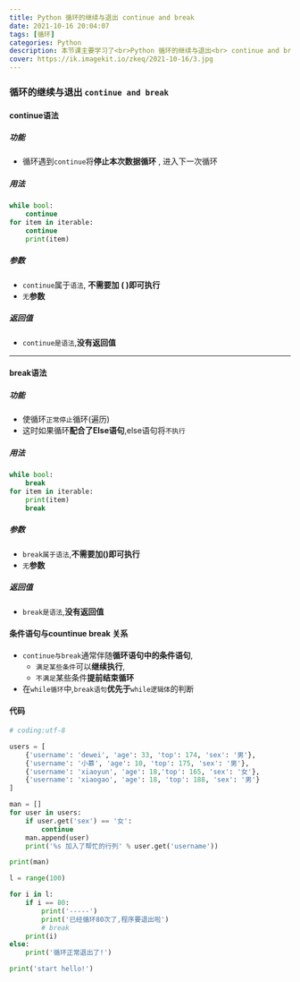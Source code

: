 ```yaml
---
title: Python 循环的继续与退出 continue and break
date: 2021-10-16 20:04:07
tags: [循环]
categories: Python
description: 本节课主要学习了<br>Python 循环的继续与退出<br> continue and break
cover: https://ik.imagekit.io/zkeq/2021-10-16/3.jpg
---
```


### 循环的继续与退出 `continue and break`

#### continue语法

##### 功能

- 循环遇到`continue`将**停止本次数据循环** , 进入下一次循环

##### 用法

```python
while bool:
	continue 
for item in iterable:
	continue
	print(item)
```

##### 参数

- `continue`属于`语法`, **不需要加 ( )即可执行**
- `无`**参数**

##### 返回值

- `continue是语法`,**没有返回值**

-------------------------

#### break语法

##### 功能

- 使循环`正常停止`循环(遍历)
- 这时如果循环**配合了Else语句**,else语句将`不执行`

##### 用法

```python
while bool:
	break
for item in iterable:
	print(item)
	break
```

##### 参数

- `break属于语法`,**不需要加()即可执行**
- `无`**参数**

##### 返回值

- `break是语法`,**没有返回值**

#### 条件语句与countinue break 关系

- `continue与break`通常伴随**循环语句中的条件语句**,
  - `满足某些条件`可以**继续执行**,
  - `不满足`某些条件**提前结束循环**
- 在`while循环`中,`break语句`**优先于**`while逻辑体`的判断

#### 代码

```python
# coding:utf-8

users = [
    {'username': 'dewei', 'age': 33, 'top': 174, 'sex': '男'},
    {'username': '小慕', 'age': 10, 'top': 175, 'sex': '男'},
    {'username': 'xiaoyun', 'age': 18,'top': 165, 'sex': '女'},
    {'username': 'xiaogao', 'age': 18, 'top': 188, 'sex': '男'}
]

man = []
for user in users:
    if user.get('sex') == '女':
        continue
    man.append(user)
    print('%s 加入了帮忙的行列' % user.get('username'))

print(man)

l = range(100)

for i in l:
    if i == 80:
        print('-----')
        print('已经循环80次了,程序要退出啦')
        # break
    print(i)
else:
    print('循环正常退出了!')

print('start hello!')

```
